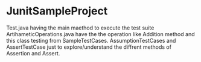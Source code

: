 # JunitSampleProject
Test.java having the main maethod to execute the test suite
ArtihameticOperations.java have the the operation like Addition method and this class testing from SampleTestCases.
AssumptionTestCases and AssertTestCase just to explore/understand the diffrent methods of Assertion and Assert.
